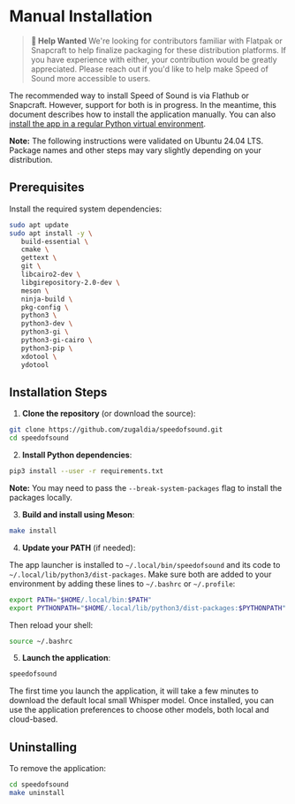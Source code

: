 # Manual Installation

> **🤝 Help Wanted**
> We're looking for contributors familiar with Flatpak or Snapcraft to help finalize packaging for these distribution platforms. If you have experience with either, your contribution would be greatly appreciated. Please reach out if you'd like to help make Speed of Sound more accessible to users.

The recommended way to install Speed of Sound is via Flathub or Snapcraft. However, support for both is in progress. In the meantime, this document describes how to install the application manually. You can also [install the app in a regular Python virtual environment](development.md).

**Note:** The following instructions were validated on Ubuntu 24.04 LTS. Package names and other steps may vary slightly depending on your distribution. 

## Prerequisites

Install the required system dependencies:

```bash
sudo apt update
sudo apt install -y \
   build-essential \
   cmake \
   gettext \
   git \
   libcairo2-dev \
   libgirepository-2.0-dev \
   meson \
   ninja-build \
   pkg-config \
   python3 \
   python3-dev \
   python3-gi \
   python3-gi-cairo \
   python3-pip \
   xdotool \
   ydotool
```

## Installation Steps

1. **Clone the repository** (or download the source):

```bash
git clone https://github.com/zugaldia/speedofsound.git
cd speedofsound
```

2. **Install Python dependencies**:

```bash
pip3 install --user -r requirements.txt
```

**Note:** You may need to pass the `--break-system-packages` flag to install the packages locally.

3. **Build and install using Meson**:

```bash
make install
```

4. **Update your PATH** (if needed):

The app launcher is installed to `~/.local/bin/speedofsound` and its code to `~/.local/lib/python3/dist-packages`. Make sure both are added to your environment by adding these lines to `~/.bashrc` or `~/.profile`:

```bash
export PATH="$HOME/.local/bin:$PATH"
export PYTHONPATH="$HOME/.local/lib/python3/dist-packages:$PYTHONPATH"
```

Then reload your shell:
```bash
source ~/.bashrc
```

5. **Launch the application**:

```bash
speedofsound
```

The first time you launch the application, it will take a few minutes to download the default local small Whisper model. Once installed, you can use the application preferences to choose other models, both local and cloud-based. 

## Uninstalling

To remove the application:

```bash
cd speedofsound
make uninstall
```
